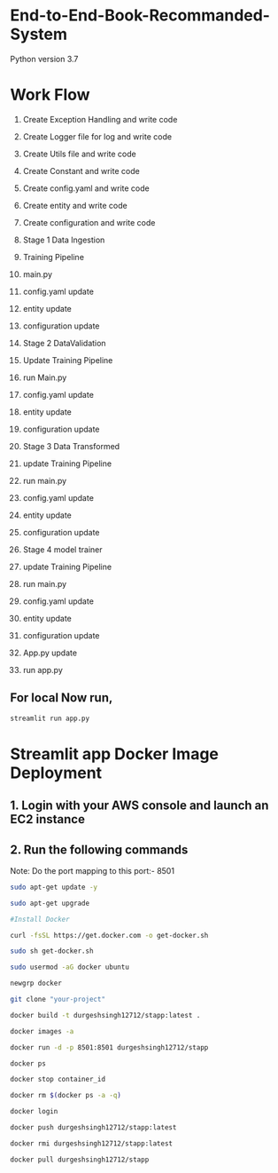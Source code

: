 # End-to-End-Book-Recommanded-System

Python version 3.7

# Work Flow
1. Create Exception Handling and write code
2. Create Logger file for log and write code
3. Create Utils file and write code
4. Create Constant and write code
5. Create config.yaml and write code
6. Create entity and write code
7. Create configuration and write code
8. Stage 1 Data Ingestion
9. Training Pipeline
10. main.py

1. config.yaml update
2. entity update
3. configuration update
4. Stage 2 DataValidation
5. Update Training Pipeline
6. run Main.py

1. config.yaml update
2. entity update
3. configuration update
4. Stage 3 Data Transformed
5. update Training Pipeline
6. run main.py

1. config.yaml update
2. entity update
3. configuration update
4. Stage 4 model trainer
5. update Training Pipeline
6. run main.py

1. config.yaml update
2. entity update
3. configuration update
4. App.py update
5. run app.py

## For local Now run,
```bash
streamlit run app.py
```


# Streamlit app Docker Image Deployment

## 1. Login with your AWS console and launch an EC2 instance
## 2. Run the following commands

Note: Do the port mapping to this port:- 8501

```bash
sudo apt-get update -y

sudo apt-get upgrade

#Install Docker

curl -fsSL https://get.docker.com -o get-docker.sh

sudo sh get-docker.sh

sudo usermod -aG docker ubuntu

newgrp docker
```

```bash
git clone "your-project"
```

```bash
docker build -t durgeshsingh12712/stapp:latest . 
```

```bash
docker images -a  
```

```bash
docker run -d -p 8501:8501 durgeshsingh12712/stapp 
```

```bash
docker ps  
```

```bash
docker stop container_id
```

```bash
docker rm $(docker ps -a -q)
```

```bash
docker login 
```

```bash
docker push durgeshsingh12712/stapp:latest 
```

```bash
docker rmi durgeshsingh12712/stapp:latest
```

```bash
docker pull durgeshsingh12712/stapp
```